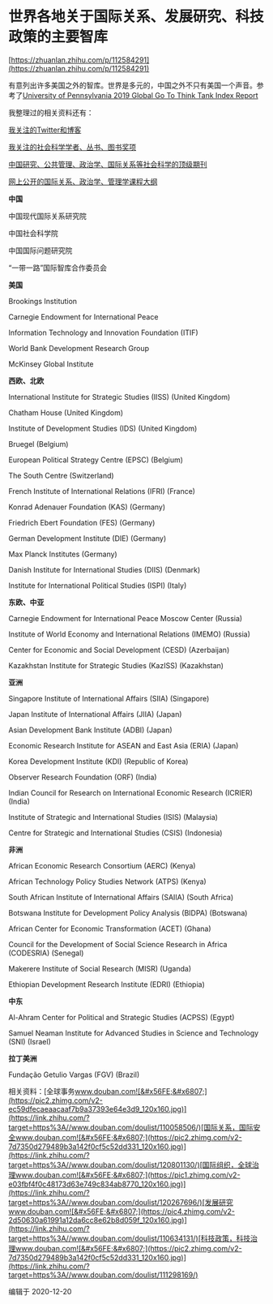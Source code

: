 # 世界各地关于国际关系、发展研究、科技政策的主要智库

[https://zhuanlan.zhihu.com/p/112584291](https://zhuanlan.zhihu.com/p/112584291)

有意列出许多美国之外的智库。世界是多元的，中国之外不只有美国一个声音。参考了[University of Pennsylvania 2019 Global Go To Think Tank Index Report](https://repository.upenn.edu/think_tanks/17/)

我整理过的相关资料还有：

[我关注的Twitter和博客](https://zhuanlan.zhihu.com/p/104712941)

[我关注的社会科学学者、丛书、图书奖项](https://zhuanlan.zhihu.com/p/268312134)

[中国研究、公共管理、政治学、国际关系等社会科学的顶级期刊](https://zhuanlan.zhihu.com/p/111591717)

[网上公开的国际关系、政治学、管理学课程大纲](https://zhuanlan.zhihu.com/p/338289308)

**中国**

中国现代国际关系研究院

中国社会科学院

中国国际问题研究院

“一带一路”国际智库合作委员会

**美国**

Brookings Institution

Carnegie Endowment for International Peace

Information Technology and Innovation Foundation \(ITIF\)

World Bank Development Research Group

McKinsey Global Institute

**西欧、北欧**

International Institute for Strategic Studies \(IISS\) \(United Kingdom\)

Chatham House \(United Kingdom\)

Institute of Development Studies \(IDS\) \(United Kingdom\)

Bruegel \(Belgium\)

European Political Strategy Centre \(EPSC\) \(Belgium\)

The South Centre \(Switzerland\)

French Institute of International Relations \(IFRI\) \(France\)

Konrad Adenauer Foundation \(KAS\) \(Germany\)

Friedrich Ebert Foundation \(FES\) \(Germany\)

German Development Institute \(DIE\) \(Germany\)

Max Planck Institutes \(Germany\)

Danish Institute for International Studies \(DIIS\) \(Denmark\)

Institute for International Political Studies \(ISPI\) \(Italy\)

**东欧、中亚**

Carnegie Endowment for International Peace Moscow Center \(Russia\)

Institute of World Economy and International Relations \(IMEMO\) \(Russia\)

Center for Economic and Social Development \(CESD\) \(Azerbaijan\)

Kazakhstan Institute for Strategic Studies \(KazISS\) \(Kazakhstan\)

**亚洲**

Singapore Institute of International Affairs \(SIIA\) \(Singapore\)

Japan Institute of International Affairs \(JIIA\) \(Japan\)

Asian Development Bank Institute \(ADBI\) \(Japan\)

Economic Research Institute for ASEAN and East Asia \(ERIA\) \(Japan\)

Korea Development Institute \(KDI\) \(Republic of Korea\)

Observer Research Foundation \(ORF\) \(India\)

Indian Council for Research on International Economic Research \(ICRIER\) \(India\)

Institute of Strategic and International Studies \(ISIS\) \(Malaysia\)

Centre for Strategic and International Studies \(CSIS\) \(Indonesia\)

**非洲**

African Economic Research Consortium \(AERC\) \(Kenya\)

African Technology Policy Studies Network \(ATPS\) \(Kenya\)

South African Institute of International Affairs \(SAIIA\) \(South Africa\)

Botswana Institute for Development Policy Analysis \(BIDPA\) \(Botswana\)

African Center for Economic Transformation \(ACET\) \(Ghana\)

Council for the Development of Social Science Research in Africa \(CODESRIA\) \(Senegal\)

Makerere Institute of Social Research \(MISR\) \(Uganda\)

Ethiopian Development Research Institute \(EDRI\) \(Ethiopia\)

**中东**

Al-Ahram Center for Political and Strategic Studies \(ACPSS\) \(Egypt\)

Samuel Neaman Institute for Advanced Studies in Science and Technology \(SNI\) \(Israel\)

**拉丁美洲**

Fundação Getulio Vargas \(FGV\) \(Brazil\)

相关资料：[全球事务​www.douban.com![&#x56FE;&#x6807;](https://pic2.zhimg.com/v2-ec59dfecaeaacaaf7b9a37393e64e3d9_120x160.jpg)](https://link.zhihu.com/?target=https%3A//www.douban.com/doulist/110058506/)[国际关系，国际安全​www.douban.com![&#x56FE;&#x6807;](https://pic2.zhimg.com/v2-7d7350d279489b3a142f0cf5c52dd331_120x160.jpg)](https://link.zhihu.com/?target=https%3A//www.douban.com/doulist/120801130/)[国际组织，全球治理​www.douban.com![&#x56FE;&#x6807;](https://pic1.zhimg.com/v2-e03fbf4f0c48173d63e749c834ab8770_120x160.jpg)](https://link.zhihu.com/?target=https%3A//www.douban.com/doulist/120267696/)[发展研究​www.douban.com![&#x56FE;&#x6807;](https://pic4.zhimg.com/v2-2d50630a61991a12da6cc8e62b8d059f_120x160.jpg)](https://link.zhihu.com/?target=https%3A//www.douban.com/doulist/110634131/)[科技政策，科技治理​www.douban.com![&#x56FE;&#x6807;](https://pic2.zhimg.com/v2-7d7350d279489b3a142f0cf5c52dd331_120x160.jpg)](https://link.zhihu.com/?target=https%3A//www.douban.com/doulist/111298169/)

编辑于 2020-12-20

